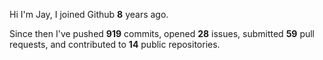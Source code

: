 Hi I'm Jay, I joined Github **8** years ago.

Since then I've pushed **919** commits, opened **28** issues, submitted **59** pull requests, and contributed to **14** public repositories.
